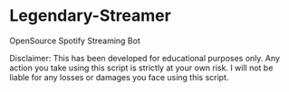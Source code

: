 # Legendary-Streamer
OpenSource Spotify Streaming Bot 

Disclaimer: This has been developed for educational purposes only. Any action you take using this script is strictly at your own risk. I will not be liable for any losses or damages you face using this script.
